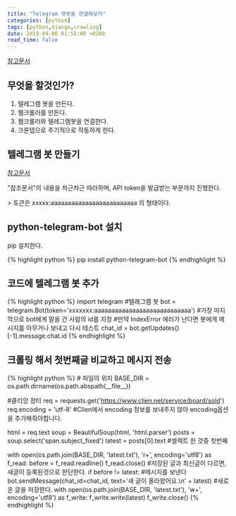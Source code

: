 ```yaml
---
title: "Telegram 챗봇을 연결해보자"
categories: [python]
tags: [python,django,crawling]
date: 2019-04-06 01:55:00 +0200
read_time: false
---
```

<p><a href="https://beomi.github.io/gb-crawling/posts/2017-04-20-HowToMakeWebCrawler-Notice-with-Telegram.html" target="_blank">참고문서</a></p>

## 무엇을 할것인가?
1. 텔레그램 봇을 만든다.
2. 웹크롤러를 만든다.
3. 웹크롤러와 텔레그램봇을 연결한다.
4. 크론텝으로 주기적으로 작동하게 한다.

## 텔레그램 봇 만들기
<p><a href="https://blog.psangwoo.com/coding/2016/12/08/python-telegram-bot-1.html" target="_blank">참고문서</a></p>
<p>"참조문서"의 내용을 차근차근 따라하며, API token을 발급받는 부분까지 진행한다.</p>
> 토큰은 xxxxx:aaaaaaaaaaaaaaaaaaaaaaaaa 의 형태이다.

## python-telegram-bot 설치
<p>pip 설치한다.</p>
<p>
{% highlight python %}
pip install python-telegram-bot
{% endhighlight %}
</p>

## 코드에 텔레그램 봇 추가
<p>
{% highlight python %}
import telegram
#텔레그램 봇
bot = telegram.Bot(token='xxxxxxx:aaaaaaaaaaaaaaaaaaaaaaaaaaaa')
#가장 마지막으로 bot에게 말을 건 사람의 id를 지정
#만약 IndexError 에러가 난다면 봇에게 메시지를 아무거나 보내고 다시 테스트
chat_id = bot.getUpdates()[-1].message.chat.id
{% endhighlight %}
</p>

## 크롤링 해서 첫번째글 비교하고 메시지 전송
<p>
{% highlight python %}
# 파일의 위치
BASE_DIR = os.path.dirname(os.path.abspath(__file__))

#클리앙 장터
req = requests.get('https://www.clien.net/service/board/sold')
req.encoding = 'utf-8' #Clien에서 encoding 정보를 보내주지 않아 encoding옵션을 추가해줘야합니다.

html = req.text
soup = BeautifulSoup(html, 'html.parser')
posts = soup.select('span.subject_fixed')
latest = posts[0].text  #셀렉트 한 것중 첫번째

with open(os.path.join(BASE_DIR, 'latest.txt'), 'r+', encoding='utf8') as f_read:
    before = f_read.readline()
    f_read.close()
    #저장된 글과 최신글이 다르면, 새글이 등록된것으로 판단한다.
    if before != latest:
        #메시지를 보낸다
        bot.sendMessage(chat_id=chat_id, text='새 글이 올라왔어요.\n' + latest)
        #새로운 글을 저장한다.
        with open(os.path.join(BASE_DIR, 'latest.txt'), 'w+', encoding='utf8') as f_write:
            f_write.write(latest)
            f_write.close()
{% endhighlight %}
</p>

